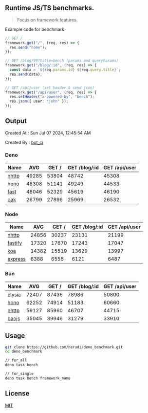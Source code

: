 ## Runtime JS/TS benchmarks.

> Focus on framework features.

Example code for benchmark.
```ts
// GET /
framework.get("/", (req, res) => {
  res.send("home");
});

// GET /blog/99?title=bench (params and queryParams)
framework.get("/blog/:id", (req, res) => {
  const data = `${req.params.id} ${req.query.title}`;
  res.send(data);
});

// GET /api/user (set header & send json)
framework.get("/api/user", (req, res) => {
  res.setHeader("x-powered-by", "bench");
  res.json({ user: "john" });
});
```

## Output
Created At : Sun Jul 07 2024, 12:45:54 AM

Created By : [bot_ci](https://github.com/herudi/deno_benchmarks/commits?author=github-actions%5Bbot%5D)


### Deno
|Name|AVG|GET /|GET /blog/:id|GET /api/user|
|----|----|----|----|----|
|[nhttp](https://github.com/nhttp/nhttp)|49285|53804|48742|45308|
|[hono](https://github.com/honojs/hono)|48308|51141|49249|44533|
|[fast](https://github.com/danteissaias/fast)|48046|52329|45619|46190|
|[oak](https://github.com/oakserver/oak)|26799|27896|25969|26532|
  


### Node
|Name|AVG|GET /|GET /blog/:id|GET /api/user|
|----|----|----|----|----|
|[nhttp](https://github.com/nhttp/nhttp)|24856|30237|23131|21199|
|[fastify](https://github.com/fastify/fastify)|17320|17670|17243|17047|
|[koa](https://github.com/koajs/koa)|14382|15519|13629|13997|
|[express](https://github.com/expressjs/express)|6388|6555|6121|6487|
  


### Bun
|Name|AVG|GET /|GET /blog/:id|GET /api/user|
|----|----|----|----|----|
|[elysia](https://github.com/elysiajs/elysia)|72407|87436|78986|50800|
|[hono](https://github.com/honojs/hono)|62252|74914|51183|60660|
|[nhttp](https://github.com/nhttp/nhttp)|59127|85960|46707|44715|
|[baojs](https://github.com/mattreid1/baojs)|35045|39946|31279|33910|
  



## Usage

```bash
git clone https://github.com/herudi/deno_benchmark.git
cd deno_benchmark

// for_all
deno task bench

// for_single
deno task bench framework_name
```

## License

[MIT](LICENSE)

